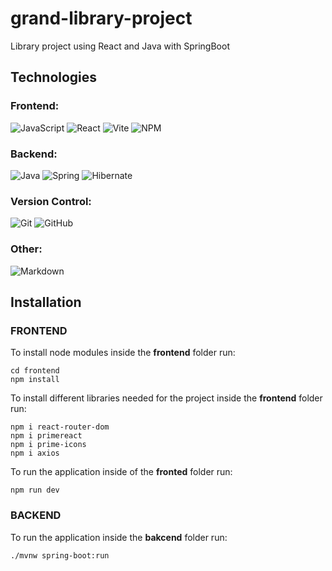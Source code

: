 # grand-library-project

Library project using React and Java with SpringBoot

## Technologies

### Frontend:

![JavaScript](https://img.shields.io/badge/javascript-%23323330.svg?style=for-the-badge&logo=javascript&logoColor=%23F7DF1E)
![React](https://img.shields.io/badge/react-%2320232a.svg?style=for-the-badge&logo=react&logoColor=%2361DAFB)
![Vite](https://img.shields.io/badge/vite-%23646CFF.svg?style=for-the-badge&logo=vite&logoColor=white)
![NPM](https://img.shields.io/badge/NPM-%23CB3837.svg?style=for-the-badge&logo=npm&logoColor=white)

### Backend:

![Java](https://img.shields.io/badge/java-%23ED8B00.svg?style=for-the-badge&logo=openjdk&logoColor=white)
![Spring](https://img.shields.io/badge/spring-%236DB33F.svg?style=for-the-badge&logo=spring&logoColor=white)
![Hibernate](https://img.shields.io/badge/Hibernate-59666C?style=for-the-badge&logo=Hibernate&logoColor=white)

### Version Control:

![Git](https://img.shields.io/badge/git-%23F05033.svg?style=for-the-badge&logo=git&logoColor=white)
![GitHub](https://img.shields.io/badge/github-%23121011.svg?style=for-the-badge&logo=github&logoColor=white)

### Other:

![Markdown](https://img.shields.io/badge/markdown-%23000000.svg?style=for-the-badge&logo=markdown&logoColor=white)


## Installation

### FRONTEND

To install node modules inside the __frontend__ folder run:

```
cd frontend
npm install
```

To install different libraries needed for the project inside the __frontend__ folder run:
```
npm i react-router-dom
npm i primereact
npm i prime-icons
npm i axios
```


To run the application inside of the __fronted__ folder run:
```
npm run dev
```

### BACKEND

To run the application inside the __bakcend__ folder run:

```
./mvnw spring-boot:run
```